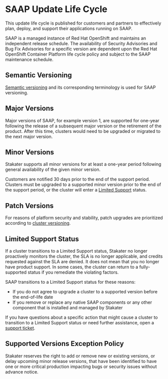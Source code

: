 # SAAP Update Life Cycle

This update life cycle is published for customers and partners to effectively plan, deploy, and support their applications running on SAAP.

SAAP is a managed instance of Red Hat OpenShift and maintains an independent release schedule. The availability of Security Advisories and Bug Fix Advisories for a specific version are dependent upon the Red Hat OpenShift Container Platform life cycle policy and subject to the SAAP maintenance schedule.

## Semantic Versioning

[Semantic versioning](https://semver.org/) and its corresponding terminology is used for SAAP versioning.

## Major Versions

Major versions of SAAP, for example version 1, are supported for one-year following the release of a subsequent major version or the retirement of the product. After this time, clusters would need to be upgraded or migrated to the next major version.

## Minor Versions

Stakater supports all minor versions for at least a one-year period following general availability of the given minor version.

Customers are notified 30 days prior to the end of the support period. Clusters must be upgraded to a supported minor version prior to the end of the support period, or the cluster will enter a [Limited Support](#limited-support-status) status.

## Patch Versions

For reasons of platform security and stability, patch upgrades are prioritized according to [cluster versioning](./responsibilities.md#change-management).

## Limited Support Status

If a cluster transitions to a Limited Support status, Stakater no longer proactively monitors the cluster, the SLA is no longer applicable, and credits requested against the SLA are denied. It does not mean that you no longer have product support. In some cases, the cluster can return to a fully-supported status if you remediate the violating factors.

SAAP transitions to a Limited Support status for these reasons:

- If you do not agree to upgrade a cluster to a supported version before the end-of-life date
- If you remove or replace any native SAAP components or any other component that is installed and managed by Stakater

If you have questions about a specific action that might cause a cluster to transition to a Limited Support status or need further assistance, open a [support ticket](https://support.stakater.com/index.html).

## Supported Versions Exception Policy

Stakater reserves the right to add or remove new or existing versions, or delay upcoming minor release versions, that have been identified to have one or more critical production impacting bugs or security issues without advance notice.
